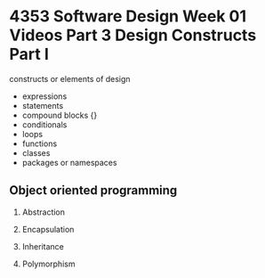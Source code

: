 # 4353 Software Design Week 01 Videos Part 3 Design Constructs Part I

constructs or elements of design

- expressions
- statements
- compound blocks {}
- conditionals
- loops
- functions
- classes
- packages or namespaces

## Object oriented programming

1. Abstraction

2. Encapsulation

3. Inheritance

4. Polymorphism 

